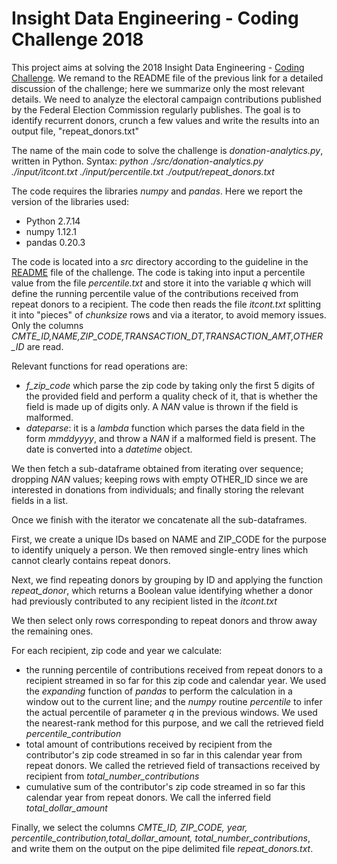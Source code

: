 # Insight Data Engineering - Coding Challenge 2018

This project aims at solving the 2018 Insight Data Engineering - [Coding Challenge](https://github.com/InsightDataScience/donation-analytics). We remand to the README file of the previous link for a detailed discussion of the challenge; here we summarize only the most relevant details. We need to analyze the electoral campaign contributions published by the Federal Election Commission regularly publishes. The goal is to identify recurrent donors, crunch a few values and write the results into an output file, "repeat_donors.txt"

The name of the main code to solve the challenge is _donation-analytics.py_, written in Python. Syntax: _python ./src/donation-analytics.py ./input/itcont.txt ./input/percentile.txt ./output/repeat_donors.txt_

The code requires the libraries _numpy_ and _pandas_. Here we report the version of the libraries used:
* Python 2.7.14
* numpy 1.12.1
* pandas 0.20.3
 
 The code is located into a _src_ directory according to the guideline in the [README](https://github.com/InsightDataScience/donation-analytics) file of the challenge.  The code is taking into input a percentile value from the file _percentile.txt_ and store it into the variable _q_ which will define the running percentile value of the contributions received from repeat donors to a recipient. The code then reads the file _itcont.txt_ splitting it into "pieces" of _chunksize_ rows and via a iterator, to avoid memory issues. Only the columns _CMTE_ID,NAME,ZIP_CODE,TRANSACTION_DT,TRANSACTION_AMT,OTHER_ID_ are read.
 
 Relevant functions for read operations are:
 * _f_zip_code_ which parse the zip code by taking only the first 5 digits of the provided field and perform a quality check of it, that is whether the field is made up of digits only. A _NAN_ value is thrown if the field is malformed.
 * _dateparse_: it is a _lambda_ function which parses the data field in the form _mmddyyyy_, and throw a _NAN_ if a malformed field is present. The date is converted into a _datetime_ object.
 
 We then fetch a sub-dataframe obtained from iterating over sequence; dropping _NAN_ values; keeping rows with empty OTHER_ID since we are interested in donations from individuals; and finally storing the relevant fields in a list.
 
 Once we finish with the iterator we concatenate all the sub-dataframes. 
 
 First, we create a unique IDs based on NAME and ZIP_CODE for the purpose to identify uniquely a person. We then removed single-entry lines which cannot clearly contains repeat donors.
 
 Next, we find repeating donors by grouping by ID and applying the function _repeat_donor_, which returns a Boolean value identifying whether a donor had previously contributed to any recipient listed in the _itcont.txt_ 
 
 We then select only rows corresponding to repeat donors and throw away the remaining ones.
 
 For each recipient, zip code and year we calculate:
 * the running percentile of contributions received from repeat donors to a recipient streamed in so far for this zip code and calendar year. We used the _expanding_ function of _pandas_ to perform the calculation in a window out to the current line; and the _numpy_ routine _percentile_ to infer the actual percentile of parameter _q_ in the previous windows. We used the nearest-rank method for this purpose, and we call the retrieved field _percentile_contribution_
 * total amount of contributions received by recipient from the contributor's zip code streamed in so far in this calendar year from repeat donors. We called the retrieved field of transactions received by recipient from _total_number_contributions_
* cumulative sum of the contributor's zip code streamed in so far this calendar year from repeat donors. We call the inferred field _total_dollar_amount_

Finally, we select the columns _CMTE_ID, ZIP_CODE, year, percentile_contribution,total_dollar_amount, total_number_contributions_, and write them on the output on the pipe delimited file _repeat_donors.txt_.

 
 

